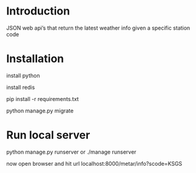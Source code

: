<h1>Introduction</h1> 
JSON web api’s that return the latest weather info given a specific station code 

<h1>Installation</h1>
<p>install python </p>
<p>install redis </p>
<p>pip install -r requirements.txt</p>
<p>python manage.py migrate </p>

<h1>Run local server</h1> 

python manage.py runserver or ./manage runserver <br>

now open browser and hit url localhost:8000/metar/info?scode=KSGS
